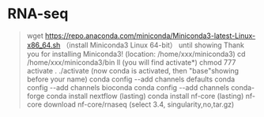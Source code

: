 # RNA-seq
>wget https://repo.anaconda.com/miniconda/Miniconda3-latest-Linux-x86_64.sh   （install Miniconda3 Linux 64-bit）
until showing Thank you for installing Miniconda3! (location: /home/xxx/miniconda3)
>cd /home/xxx/miniconda3/bin
>ll (you will find activate*)
>chmod 777 activate
>. ./activate (now conda is activated, then "base"showing before your name)
>conda config --add channels defaults
>conda config --add channels bioconda
>conda config --add channels conda-forge
>conda install nextflow (lasting)
>conda install nf-core (lasting)
>nf-core download nf-core/rnaseq (select 3.4, singularity,no,tar.gz)
